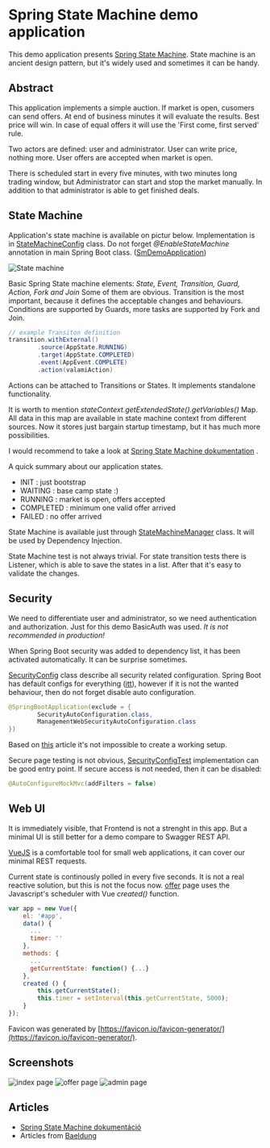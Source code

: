 Spring State Machine demo application
=====================================

This demo application presents [Spring State Machine](https://projects.spring.io/spring-statemachine/).
State machine is an ancient design pattern, but it's widely used and sometimes
it can be handy.

Abstract
--------
This application implements a simple auction. If market is open, cusomers
can send offers. At end of business minutes it will evaluate the results. Best
price will win. In case of equal offers it will use the 'First come, first
served' rule.

Two actors are defined: user and administrator. User can write price, nothing
more. User offers are accepted when market is open.

There is scheduled start in every five minutes, with two minutes long trading 
window, but Administrator can start and stop the market manually. In addition
to that administrator is able to get finished deals.

State Machine
-------------
Application's state machine is available on pictur below. Implementation is in 
[StateMachineConfig](../src/main/java/hu/lsm/smdemo/configuration/StateMachineConfig.java)
class. Do not forget *@EnableStateMachine* annotation in main Spring Boot class.
([SmDemoApplication](../src/main/java/hu/lsm/smdemo/SmDemoApplication.java))

![State machine](bargain.png)

Basic Spring State machine elements:  *State, Event, Transition, Guard, Action, Fork and
Join* Some of them are obvious. Transition is the most important, because it defines 
the acceptable changes and behaviours. Conditions are supported by Guards, more tasks
are supported by Fork and Join.

```java
// example Transiton definition
transition.withExternal()
        .source(AppState.RUNNING)
        .target(AppState.COMPLETED)
        .event(AppEvent.COMPLETE)
        .action(valamiAction)
```
Actions can be attached to Transitions or States. It implements standalone 
functionality.

It is worth to mention *stateContext.getExtendedState().getVariables()*
Map. All data in this map are available in state machine context from
different sources. Now it stores just bargain startup timestamp, but 
it has much more possibilities.

I would recommend to take a look at
[Spring State Machine dokumentation](https://docs.spring.io/spring-statemachine/docs/2.4.x/reference/#statemachine-examples)
.

A quick summary about our application states. 
* INIT : just bootstrap
* WAITING : base camp state :)
* RUNNING : market is open, offers accepted
* COMPLETED : minimum one valid offer arrived
* FAILED : no offer arrived

State Machine is available just through 
[StateMachineManager](../src/main/java/hu/lsm/smdemo/service/StateMachineManager.java)
class. It will be used by Dependency Injection.

State Machine test is not always trivial. For state transition tests there is Listener, 
which is able to save the states in a list. After that it's easy to validate the changes.

Security
--------

We need to differentiate user and administrator, so we need authentication and 
authorization. Just for this demo BasicAuth was used. _It is not recommended in 
production!_

When Spring Boot security was added to dependency list, it has been activated
automatically. It can be surprise sometimes.

[SecurityConfig](../src/main/java/hu/lsm/smdemo/configuration/SecurityConfig.java)
class describe all security related configuration. Spring Boot has default configs
for everything ([itt](https://dzone.com/articles/spring-security-basic-authentication-example-1)),
however if it is not the wanted behaviour, then do not forget disable auto configuration.

```java
@SpringBootApplication(exclude = {
		SecurityAutoConfiguration.class,
		ManagementWebSecurityAutoConfiguration.class
})
```

Based on [this](https://www.javadevjournal.com/spring/basic-authentication-with-spring-security/)
article it's not impossible to create a working setup.

Secure page testing is not obvious, 
[SecurityConfigTest](../src/test/java/hu/lsm/smdemo/integration/configuration/SecurityConfigTest.java)
implementation can be good entry point. If secure access is not needed,
then it can be disabled:

```java
@AutoConfigureMockMvc(addFilters = false)
```

Web UI
------
It is immediately visible, that Frontend is not a strenght in this app.
But a minimal UI is still better for a demo compare to Swagger REST API.

[VueJS](https://vuejs.org/) is a comfortable tool for small web applications,
it can cover our minimal REST requests.

Current state is continously polled in every five seconds. It is not a real
reactive solution, but this is not the focus now. 
[offer](../src/main/resources/static/offer/offer.html) page uses the Javascript's
scheduler with Vue *created()* function.

```javascript
var app = new Vue({
    el: '#app',
    data() { 
      ...
      timer: ''
    },
    methods: {
      ...
      getCurrentState: function() {...}
    },
    created () {
        this.getCurrentState();
        this.timer = setInterval(this.getCurrentState, 5000);
    }
});
```

Favicon was generated by [https://favicon.io/favicon-generator/](https://favicon.io/favicon-generator/).

Screenshots
--------------
![index page](bargain_index.png)
![offer page](bargain_offer.png)
![admin page](bargain_admin.png)

Articles
------------------
* [Spring State Machine dokumentáció](https://docs.spring.io/spring-statemachine/docs/2.4.x/reference/#statemachine-examples)
* Articles from [Baeldung](https://www.baeldung.com/)